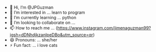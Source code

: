 - 👋 Hi, I’m @JPGuzman
- 👀 I’m interested in ... learn to program
- 🌱 I’m currently learning ... python
- 💞️ I’m looking to collaborate on ...
- 📫 How to reach me ... (https://www.instagram.com/jimenaguzman99?igsh=dDNhdjkzanlpeDBo&utm_source=qr)
- 😄 Pronouns: ... she/her
- ⚡ Fun fact: ... i love cats

<!---
JPGuzman/JPGuzman is a ✨ special ✨ repository because its `README.md` (this file) appears on your GitHub profile.
You can click the Preview link to take a look at your changes.
--->
